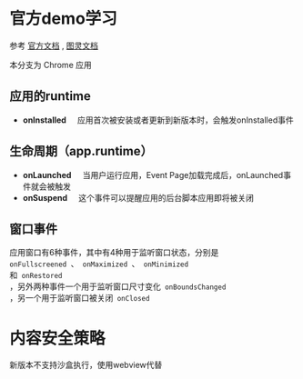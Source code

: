 官方demo学习
======

参考 [官方文档](https://crxdoc-zh.appspot.com/extensions/getstarted) , [图灵文档](http://www.ituring.com.cn/book/miniarticle/60134)


本分支为 Chrome 应用

应用的runtime
------
* <strong>onInstalled</strong>  &nbsp;&nbsp;&nbsp;&nbsp;应用首次被安装或者更新到新版本时，会触发onInstalled事件

生命周期（app.runtime）
-------

* <strong>onLaunched</strong>  &nbsp;&nbsp;&nbsp;&nbsp;当用户运行应用，Event Page加载完成后，onLaunched事件就会被触发
* <strong>onSuspend</strong>  &nbsp;&nbsp;&nbsp;&nbsp;这个事件可以提醒应用的后台脚本应用即将被关闭

窗口事件
-------
应用窗口有6种事件，其中有4种用于监听窗口状态，分别是  <code> onFullscreened </code>、<code> onMaximized </code>、<code> onMinimized </code>和<code> onRestored </code>，另外两种事件一个用于监听窗口尺寸变化<code> onBoundsChanged </code>，另一个用于监听窗口被关闭<code> onClosed </code>


内容安全策略
======
新版本不支持沙盒执行，使用webview代替